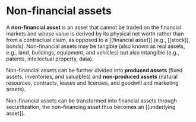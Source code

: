 # Non-financial assets

A **non-financial asset** is an asset that cannot be traded on the financial markets and whose value is derived by its physical net worth rather than from a contractual claim, as opposed to a [[financial asset]] (e.g., [[stock]], bonds). Non-financial assets may be tangible (also known as real assets, e.g., land, buildings, equipment, and vehicles) but also intangible (e.g., patents, intellectual property, data).

Non-financial assets can be further divided into **produced assets** (fixed assets, inventories, and valuables) and **non-produced assets** (natural resources, contracts, leases and licenses, and goodwill and marketing assets).

Non-financial assets can be transformed into financial assets through securitization; the non-financing asset thus becomes an [[underlying asset]]. 